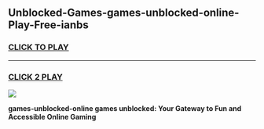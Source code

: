 
## Unblocked-Games-games-unblocked-online-Play-Free-ianbs
<h3>
<a href="https://premium76.site?title=games-unblocked-online&ref=18A1">CLICK TO PLAY</a></h3>
<hr>

<h3>
<a href="https://premium76.site?title=games-unblocked-online&ref=18A1">CLICK 2 PLAY</a>
  
</h3>

<a href="https://premium76.site?title=games-unblocked-online&ref=18A1"><img src="https://clearcache.store/games.png"></a>


**games-unblocked-online games unblocked: Your Gateway to Fun and Accessible Online Gaming**
